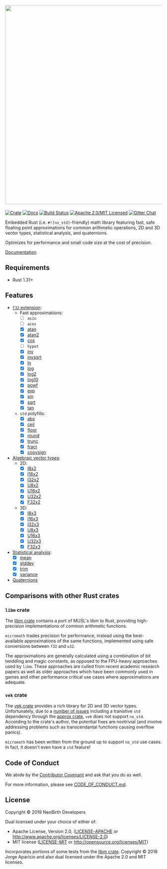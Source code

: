 # <img src="https://raw.githubusercontent.com/NeoBirth/micromath/develop/img/micromath.png" width="640">

[![Crate][crate-img]][crate-link]
[![Docs][docs-img]][docs-link]
[![Build Status][build-image]][build-link]
[![Apache 2.0/MIT Licensed][license-image]][license-link]
[![Gitter Chat][gitter-image]][gitter-link]

Embedded Rust (i.e. `#![no_std]`-friendly) math library featuring fast, safe
floating point approximations for common arithmetic operations, 2D and 3D
vector types, statistical analysis, and quaternions.

Optimizes for performance and small code size at the cost of precision.

[Documentation][docs-link]

## Requirements

- Rust 1.31+

## Features

- [`f32` extension]:
  - Fast approximations:
    - [ ] `asin`
    - [ ] `acos`
    - [x] [atan]
    - [x] [atan2]
    - [x] [cos]
    - [ ] `hypot`
    - [x] [inv]
    - [x] [invsqrt]
    - [x] [ln]
    - [x] [log]
    - [x] [log2]
    - [x] [log10]
    - [x] [powf]
    - [x] [exp]
    - [x] [sin]
    - [x] [sqrt]
    - [x] [tan]
  - `std` polyfills:
    - [x] [abs]
    - [x] [ceil]
    - [x] [floor]
    - [x] [round]
    - [x] [trunc]
    - [x] [fract]
    - [x] [copysign]

- [Algebraic vector types]:
  - 2D:
    - [x] [I8x2]
    - [x] [I16x2]
    - [x] [I32x2]
    - [x] [U8x2]
    - [x] [U16x2]
    - [x] [U32x2]
    - [x] [F32x2]
  - 3D:
    - [x] [I8x3]
    - [x] [I16x3]
    - [x] [I32x3]
    - [x] [U8x3]
    - [x] [U16x3]
    - [x] [U32x3]
    - [x] [F32x3]
- [Statistical analysis]:
  - [x] [mean]
  - [x] [stddev]
  - [x] [trim]
  - [x] [variance]
- [Quaternions]

## Comparisons with other Rust crates

### `libm` crate

The [libm crate] contains a port of MUSL's libm to Rust, providing
high-precision implementations of common arithmetic functions.

`micromath` trades precision for performance, instead using the best-available
approximations of the same functions, implemented using safe conversions
between `f32` and `u32`.

The approximations are generally calculated using a combination of bit
twiddling and magic constants, as opposed to the FPU-heavy approaches used by
`libm`. These approaches are culled from recent academic research papers as
well as older approaches which have been commonly used in games and other
performance critical use cases where approximations are adequate.

### `vek` crate

The [vek crate] provides a rich library for 2D and 3D vector types.
Unfortunately, due to a [number of issues](https://github.com/yoanlcq/vek/issues/20)
including a transitive `std` dependency through the [approx crate],
`vek` does not support `no_std`. According to the crate's author, the potential
fixes are nontrivial (and involve addressing problems such as transcendantal
functions causing overflow panics).

`micromath` has been written from the ground up to support `no_std` use cases.
In fact, it doesn't even have a `std` feature!

## Code of Conduct

We abide by the [Contributor Covenant][cc] and ask that you do as well.

For more information, please see [CODE_OF_CONDUCT.md].

## License

Copyright © 2019 NeoBirth Developers

Dual licensed under your choice of either of:

- Apache License, Version 2.0, ([LICENSE-APACHE](LICENSE-APACHE) or http://www.apache.org/licenses/LICENSE-2.0)
- MIT license ([LICENSE-MIT](LICENSE-MIT) or http://opensource.org/licenses/MIT)

Incorporates portions of some tests from the [libm crate].
Copyright © 2018 Jorge Aparicio and also dual licensed under the
Apache 2.0 and MIT licenses. 

[crate-img]: https://img.shields.io/crates/v/micromath.svg
[crate-link]: https://crates.io/crates/micromath
[docs-img]: https://docs.rs/micromath/badge.svg
[docs-link]: https://docs.rs/micromath/
[build-image]: https://travis-ci.com/NeoBirth/micromath.svg?branch=develop
[build-link]: https://travis-ci.com/NeoBirth/micromath
[license-image]: https://img.shields.io/badge/license-Apache2.0/MIT-blue.svg
[license-link]: https://github.com/NeoBirth/micromath/blob/develop/LICENSE-APACHE
[gitter-image]: https://badges.gitter.im/NeoBirth/micromath.svg
[gitter-link]: https://gitter.im/NeoBirth/community
[`f32` extension]: https://docs.rs/micromath/latest/micromath/trait.F32Ext.html
[atan]: https://docs.rs/micromath/latest/micromath/trait.F32Ext.html#tymethod.atan
[atan2]: https://docs.rs/micromath/latest/micromath/trait.F32Ext.html#tymethod.atan2
[cos]: https://docs.rs/micromath/latest/micromath/trait.F32Ext.html#tymethod.cos
[inv]: https://docs.rs/micromath/latest/micromath/trait.F32Ext.html#tymethod.inv
[invsqrt]: https://docs.rs/micromath/latest/micromath/trait.F32Ext.html#tymethod.invsqrt
[ln]: https://docs.rs/micromath/latest/micromath/trait.F32Ext.html#tymethod.ln
[log]: https://docs.rs/micromath/latest/micromath/trait.F32Ext.html#tymethod.log
[log2]: https://docs.rs/micromath/latest/micromath/trait.F32Ext.html#tymethod.log2
[log10]: https://docs.rs/micromath/latest/micromath/trait.F32Ext.html#tymethod.log10
[powf]: https://docs.rs/micromath/latest/micromath/trait.F32Ext.html#tymethod.powf
[exp]: https://docs.rs/micromath/latest/micromath/trait.F32Ext.html#tymethod.exp
[sin]: https://docs.rs/micromath/latest/micromath/trait.F32Ext.html#tymethod.sin
[sqrt]: https://docs.rs/micromath/latest/micromath/trait.F32Ext.html#tymethod.sqrt
[tan]: https://docs.rs/micromath/latest/micromath/trait.F32Ext.html#tymethod.tan
[abs]: https://docs.rs/micromath/latest/micromath/trait.F32Ext.html#tymethod.abs
[ceil]: https://docs.rs/micromath/latest/micromath/trait.F32Ext.html#tymethod.ceil
[floor]: https://docs.rs/micromath/latest/micromath/trait.F32Ext.html#tymethod.floor
[round]: https://docs.rs/micromath/latest/micromath/trait.F32Ext.html#tymethod.round
[trunc]: https://docs.rs/micromath/latest/micromath/trait.F32Ext.html#tymethod.trunc
[fract]: https://docs.rs/micromath/latest/micromath/trait.F32Ext.html#tymethod.fract
[copysign]: https://docs.rs/micromath/latest/micromath/trait.F32Ext.html#tymethod.copysign
[Algebraic vector types]: https://docs.rs/micromath/latest/micromath/vector/index.html
[I8x2]: https://docs.rs/micromath/latest/micromath/vector/struct.I8x2.html
[I16x2]: https://docs.rs/micromath/latest/micromath/vector/struct.I16x2.html
[I32x2]: https://docs.rs/micromath/latest/micromath/vector/struct.I32x2.html
[U8x2]: https://docs.rs/micromath/latest/micromath/vector/struct.U8x2.html
[U16x2]: https://docs.rs/micromath/latest/micromath/vector/struct.U16x2.html
[U32x2]: https://docs.rs/micromath/latest/micromath/vector/struct.U32x2.html
[F32x2]: https://docs.rs/micromath/latest/micromath/vector/struct.F32x2.html
[I8x3]: https://docs.rs/micromath/latest/micromath/vector/struct.I8x3.html
[I16x3]: https://docs.rs/micromath/latest/micromath/vector/struct.I16x3.html
[I32x3]: https://docs.rs/micromath/latest/micromath/vector/struct.I32x3.html
[U8x3]: https://docs.rs/micromath/latest/micromath/vector/struct.U8x3.html
[U16x3]: https://docs.rs/micromath/latest/micromath/vector/struct.U16x3.html
[U32x3]: https://docs.rs/micromath/latest/micromath/vector/struct.U32x3.html
[F32x3]: https://docs.rs/micromath/latest/micromath/vector/struct.F32x3.html
[Statistical analysis]: https://docs.rs/micromath/latest/micromath/statistics/index.html
[mean]: https://docs.rs/micromath/latest/micromath/statistics/trait.Mean.html
[stddev]: https://docs.rs/micromath/latest/micromath/statistics/trait.StdDev.html
[trim]: https://docs.rs/micromath/latest/micromath/statistics/trim/trait.Trim.html
[variance]: https://docs.rs/micromath/latest/micromath/statistics/trait.Variance.html
[Quaternions]: https://docs.rs/micromath/latest/micromath/quaternion/struct.Quaternion.html
[libm crate]: https://github.com/rust-lang-nursery/libm
[vek crate]: https://github.com/yoanlcq/vek
[approx crate]: https://crates.io/crates/approx
[cc]: https://contributor-covenant.org
[CODE_OF_CONDUCT.md]: https://github.com/NeoBirth/micromath/blob/develop/CODE_OF_CONDUCT.md
